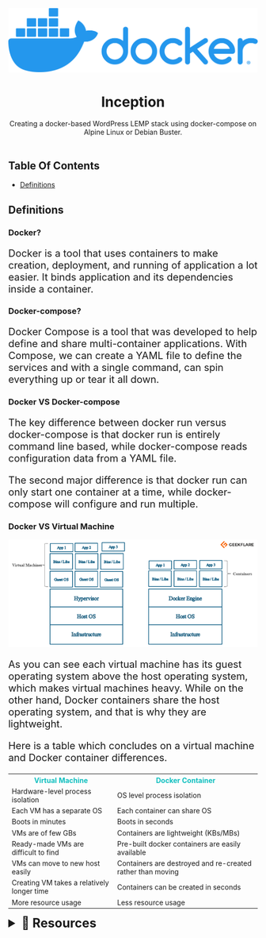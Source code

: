 <a href="https://github.com/youssefachehboune/inception">
    <img src="images/docker.png" alt="Logo">
</a>
<br/>
<p align="center">
  <h1 align="center">Inception</h1>

  <p align="center">
    Creating a docker-based WordPress LEMP stack using docker-compose on Alpine Linux or Debian Buster.
    <br/>
    <br/>
  </p>
</p>

## Table Of Contents

* [Definitions](#definitions)

## Definitions

### Docker?
 <p style="font-size:20px;">Docker is a tool that uses containers to make creation, deployment, and running of application a lot easier. It binds application and its dependencies inside a container.</p>

### Docker-compose?
<p style="font-size:20px;">Docker Compose is a tool that was developed to help define and share multi-container applications. With Compose, we can create a YAML file to define the services and with a single command, can spin everything up or tear it all down.</p>

### Docker VS Docker-compose

<p style="font-size:20px;">The key difference between docker run versus docker-compose is that docker run is entirely command line based, while docker-compose reads configuration data from a YAML file. </p>

<p style="font-size:20px;">The second major difference is that docker run can only start one container at a time, while docker-compose will configure and run multiple.</p>

### Docker VS Virtual Machine

![My animated logo](images/docker_vs_vm.png)

<p style="font-size:20px;">As you can see each virtual machine has its guest operating system above the host operating system, which makes virtual machines heavy. While on the other hand, Docker containers share the host operating system, and that is why they are lightweight. </p>

<p style="font-size:20px;">Here is a table which concludes on a virtual machine and Docker container differences.</p>

<table>
    <tr>
      <th style="color:#0fbfbf;">Virtual Machine</th>
      <th style="color:#0fbfbf;">Docker Container</th>
    </tr>
    <tr>
      <td>Hardware-level process isolation</td>
      <td>OS level process isolation</td>
    </tr>
    <tr>
      <td>Each VM has a separate OS</td>
      <td>Each container can share OS</td>
    </tr>
    <tr>
      <td>Boots in minutes</td>
      <td>Boots in seconds</td>
    </tr>
    <tr>
      <td>VMs are of few GBs</td>
      <td>Containers are lightweight (KBs/MBs)</td>
    </tr>
    <tr>
      <td>Ready-made VMs are difficult to find</td>
      <td>Pre-built docker containers are easily available</td>
    </tr>
    <tr>
      <td>VMs can move to new host easily</td>
      <td>Containers are destroyed and re-created rather than moving</td>
    </tr>
    <tr>
      <td>Creating VM takes a relatively longer time</td>
      <td>Containers can be created in seconds</td>
    </tr>
    <tr>
      <td>More resource usage</td>
      <td>Less resource usage</td>
    </tr>
</table>

<details>
    <summary style="font-size:25px;font-weight: bold;"> 🔎 Resources </summary>
    <h4>For Read</h4>
    <a href="https://aws.amazon.com/docker/" style="color:#308D46;margin-left:50px;" > - What is Docker?</a>
    <br>
    <a href=https://docs.docker.com/compose/" style="color:#308D46;margin-left:50px;" > - What is Docker-compose?</a>
    <br>
    <a href="https://geekflare.com/docker-vs-virtual-machine/" style="color:#308D46;margin-left:50px;" > - Docker-vs-virtual-machine?</a>
    <br>
    <a href="https://openclassrooms.com/en/courses/2035766-optimisez-votre-deploiement-en-creant-des-conteneurs-avec-docker" style="color:#308D46;margin-left:50px;" > - Optimize your deployment by building containers with Docker.</a>
    <br>
    <a href="https://cloud.google.com/architecture/best-practices-for-building-containers" style="color:#308D46;margin-left:50px;" > - Best practices for building containers</a>
    <br>
    <h4>For Watch</h4>
    <a href="https://www.youtube.com/watch?v=rOTqprHv1YE" style="color:#308D46;margin-left:50px;" > - What Is Docker? | What Is Docker And How It Works?</a>
    <br>
    <a href="https://www.youtube.com/watch?v=pTFZFxd4hOI" style="color:#308D46;margin-left:50px;" > - Docker Tutorial for Beginners</a>
    <br>
    <a href="https://www.youtube.com/watch?v=HG6yIjZapSA" style="color:#308D46;margin-left:50px;" > - Docker Compose Tutorial</a>
    <br>
</details>